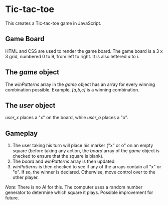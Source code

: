 # Tic-tac-toe
This creates a Tic-tac-toe game in JavaScript. 
## Game Board
HTML and CSS are used to render the game board. The game board is a 3 x 3 grid, numbered 0 to 9, from left to right. It is also lettered *a* to *i*.

## The *game* object
The *winPatterns* array in the *game* object has an array for every winning combination possible. Example, *[a,b,c]* is a winning combination.

## The *user* object
*user_x* places a "x" on the board, while *user_o* places a "o".

## Gameplay
1. The user taking his turn will place his marker ("x" or o" on an empty square (before taking any action, the *board* array of the *game* object is checked to ensure that the square is blank). 
2. The *board* and *winPatterns* array is then updated. 
3. *winPatterns* is then checked to see if any of the arrays contain all "x" or "o". If so, the winner is declared. Otherwise, move control over to the other player.

*Note*: There is no AI for this. The computer uses a random number generator to determine which square it plays. Possible improvement for future.
